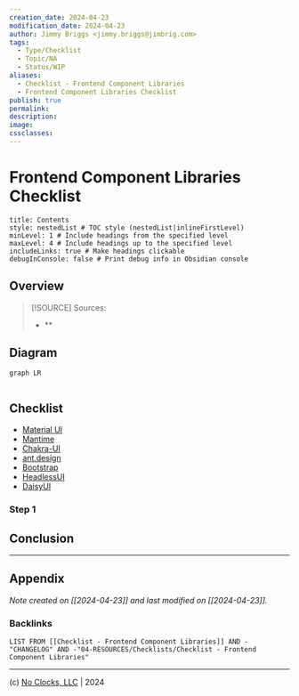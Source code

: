 ```yaml
---
creation_date: 2024-04-23
modification_date: 2024-04-23
author: Jimmy Briggs <jimmy.briggs@jimbrig.com>
tags:
  - Type/Checklist
  - Topic/NA
  - Status/WIP
aliases:
  - Checklist - Frontend Component Libraries
  - Frontend Component Libraries Checklist
publish: true
permalink:
description:
image:
cssclasses:
---
```


# Frontend Component Libraries Checklist

```table-of-contents
title: Contents 
style: nestedList # TOC style (nestedList|inlineFirstLevel)
minLevel: 1 # Include headings from the specified level
maxLevel: 4 # Include headings up to the specified level
includeLinks: true # Make headings clickable
debugInConsole: false # Print debug info in Obsidian console
```

## Overview

> [!SOURCE] Sources:
> - **

## Diagram

```mermaid
graph LR
  
```

## Checklist

- [Material UI]()
- [Mantime]()
- [Chakra-UI]()
- [ant.design]()
- [Bootstrap]()
- [HeadlessUI]()
- [DaisyUI]()

### Step 1

## Conclusion

***

## Appendix

*Note created on [[2024-04-23]] and last modified on [[2024-04-23]].*

### Backlinks

```dataview
LIST FROM [[Checklist - Frontend Component Libraries]] AND -"CHANGELOG" AND -"04-RESOURCES/Checklists/Checklist - Frontend Component Libraries"
```

***

(c) [No Clocks, LLC](https://github.com/noclocks) | 2024
